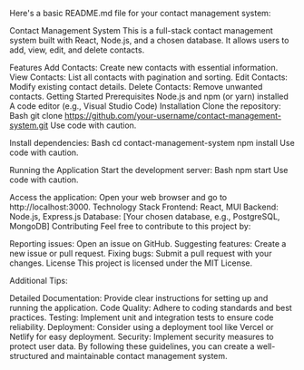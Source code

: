 Here's a basic README.md file for your contact management system:

Contact Management System
This is a full-stack contact management system built with React, Node.js, and a chosen database. It allows users to add, view, edit, and delete contacts.

Features
Add Contacts: Create new contacts with essential information.
View Contacts: List all contacts with pagination and sorting.
Edit Contacts: Modify existing contact details.
Delete Contacts: Remove unwanted contacts.
Getting Started
Prerequisites
Node.js and npm (or yarn) installed
A code editor (e.g., Visual Studio Code)
Installation
Clone the repository:
Bash
git clone https://github.com/your-username/contact-management-system.git
Use code with caution.

Install dependencies:
Bash
cd contact-management-system
npm install
Use code with caution.

Running the Application
Start the development server:
Bash
npm start
Use code with caution.

Access the application: Open your web browser and go to http://localhost:3000.
Technology Stack
Frontend: React, MUI
Backend: Node.js, Express.js
Database: [Your chosen database, e.g., PostgreSQL, MongoDB]
Contributing
Feel free to contribute to this project by:

Reporting issues: Open an issue on GitHub.
Suggesting features: Create a new issue or pull request.
Fixing bugs: Submit a pull request with your changes.
License
This project is licensed under the MIT License.

Additional Tips:

Detailed Documentation: Provide clear instructions for setting up and running the application.
Code Quality: Adhere to coding standards and best practices.
Testing: Implement unit and integration tests to ensure code reliability.
Deployment: Consider using a deployment tool like Vercel or Netlify for easy deployment.
Security: Implement security measures to protect user data.
By following these guidelines, you can create a well-structured and maintainable contact management system.













